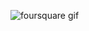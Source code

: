 ![foursquare gif](https://user-images.githubusercontent.com/75534004/190920485-078653a7-81df-4e57-8364-3de24f2b18ca.gif)
